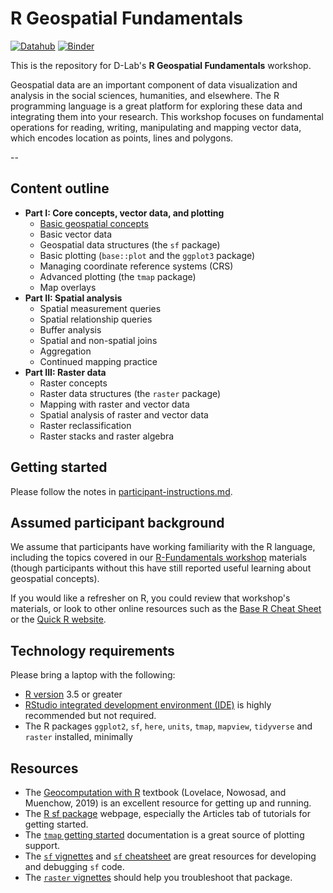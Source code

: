 # R Geospatial Fundamentals

[![Datahub](https://img.shields.io/badge/launch-datahub-blue)](http://dlab.datahub.berkeley.edu/hub/user-redirect/git-pull?repo=https%3A%2F%2Fgithub.com%2Fdlab-berkeley%2FR-Geospatial-Fundamentals&urlpath=rstudio%2F) [![Binder](http://mybinder.org/badge.svg)](https://mybinder.org/v2/gh/dlab-berkeley/R-Geospatial-Fundamentals/HEAD?urlpath=rstudio)

This is the repository for D-Lab's __R Geospatial Fundamentals__ workshop.

Geospatial data are an important component of data visualization and analysis in the social sciences, humanities, and elsewhere. The R programming language is a great platform for exploring these data and integrating them into your research. This workshop focuses on fundamental operations for reading, writing, manipulating and mapping vector data, which encodes location as points, lines and polygons.

<!--
CAN ADD SLIDES AGAIN LATER
__View the Slides__:
- [Part 1 slides](https://dlab-berkeley.github.io/Geospatial-Fundamentals-in-R-with-sf/01-core_concepts_and_plotting.html#1) 
- [Part 2 slides](https://dlab-berkeley.github.io/Geospatial-Fundamentals-in-R-with-sf/02-spatial_analysis.html#1)
- [Part 3 slides](https://dlab-berkeley.github.io/Geospatial-Fundamentals-in-R-with-sf/03-raster_data.html#1)
--->
<!---
__View the Slides or RStudio Binders__:
HERE IS CODE FOR IF/WHEN WE IMPLEMENT BINDER
- [Part 1 slides](https://dlab-berkeley.github.io/Geospatial-Fundamentals-in-R-with-sf/docs/01-core_concepts_and_plotting.html#1), [![Part I](http://mybinder.org/badge.svg)](http://beta.mybinder.org/v2/gh/dlab-berkeley/Geospatial-Fundamentals-in-R-with-sf/docs/01-core_concepts_and_plotting/master?urlpath=rstudio)
- [Part 2 slides](https://dlab-berkeley.github.io/Geospatial-Fundamentals-in-R-with-sf/docs/02-spatial_analysis.html#1), [![Part II](http://mybinder.org/badge.svg)](http://beta.mybinder.org/v2/gh/dlab-berkeley/Geospatial-Fundamentals-in-R-with-sf/docs/02-spatial_analysis/master?urlpath=rstudio)
- [Part 3 slides](https://dlab-berkeley.github.io/Geospatial-Fundamentals-in-R-with-sf/docs/03-raster_data.html#1), [![Part III](http://mybinder.org/badge.svg)](http://beta.mybinder.org/v2/gh/dlab-berkeley/Geospatial-Fundamentals-in-R-with-sf/docs/03-raster_data/master?urlpath=rstudio)

(For the old workshop, using the `sp` package, go [here](https://github.com/dlab-berkeley/Geospatial-Fundamentals-in-R-with-sp).)

--->

--

## Content outline
  - __Part I: Core concepts, vector data, and plotting__
      - [Basic geospatial concepts](https://docs.google.com/presentation/d/1uYwDqgcW_wJWMIwx3FEtLbHVx7YpKDWelJcAtYtmYnY)
      - Basic vector data
      - Geospatial data structures (the `sf` package)
      - Basic plotting (`base::plot` and the `ggplot3` package)
      - Managing coordinate reference systems (CRS)
      - Advanced plotting (the `tmap` package)
      - Map overlays
  - __Part II: Spatial analysis__
      - Spatial measurement queries
      - Spatial relationship queries
      - Buffer analysis
      - Spatial and non-spatial joins
      - Aggregation
      - Continued mapping practice
  - __Part III: Raster data__
      - Raster concepts
      - Raster data structures (the `raster` package) 
      - Mapping with raster and vector data
      - Spatial analysis of raster and vector data
      - Raster reclassification
      - Raster stacks and raster algebra 
      
## Getting started

Please follow the notes in [participant-instructions.md](participant-instructions.md).

## Assumed participant background

We assume that participants have working familiarity with the R language,
including the topics covered in our [R-Fundamentals workshop](https://github.com/dlab-berkeley/R-Fundamentals) materials 
(though participants without this have still reported useful
learning about geospatial concepts). 


If you would like a refresher on R, you could review that workshop's materials,
or look to other online resources such as the
[Base R Cheat Sheet](https://rstudio.com/wp-content/uploads/2016/10/r-cheat-sheet-3.pdf) or the [Quick R website](https://www.statmethods.net/index.html).

## Technology requirements

Please bring a laptop with the following:

* [R version](https://cloud.r-project.org/) 3.5 or greater
* [RStudio integrated development environment (IDE)](https://www.rstudio.com/products/rstudio/download/#download) is
highly recommended but not required.
* The R packages `ggplot2`, `sf`, `here`, `units`, `tmap`, `mapview`, `tidyverse` and `raster` installed, minimally

## Resources

- The [Geocomputation with R](https://geocompr.robinlovelace.net/) textbook (Lovelace, Nowosad, and Muenchow, 2019) is an excellent resource for getting up and running.
- The [R sf package](https://r-spatial.github.io/sf/) webpage, especially the Articles tab of tutorials for getting started.
- The [`tmap` getting started](https://cran.r-project.org/web/packages/tmap/vignettes/tmap-getstarted.html) documentation is a great source of plotting support.
- The [`sf` vignettes](https://cran.r-project.org/web/packages/sf/vignettes/sf1.html) and [`sf` cheatsheet](https://github.com/rstudio/cheatsheets/blob/master/sf.pdf) are great resources for developing and debugging `sf` code.
- The [`raster` vignettes](https://cran.r-project.org/web/packages/raster/vignettes/Raster.pdf) should help you troubleshoot that package.

